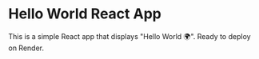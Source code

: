 # Hello World React App
This is a simple React app that displays "Hello World 🌍". Ready to deploy on Render.